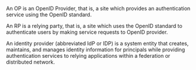An OP is an OpenID Provider, that is, a site which provides an authentication service using the OpenID standard.

An RP is a relying party, that is, a site which uses the OpenID standard to authenticate users by making service requests to OpenID provider.

An identity provider (abbreviated IdP or IDP) is a system entity that creates, maintains, and manages identity information for principals while providing authentication services to relying applications within a federation or distributed network.